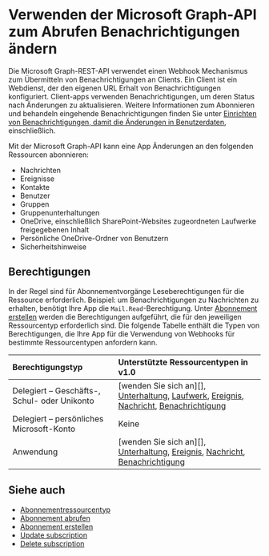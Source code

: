 # <a name="use-the-microsoft-graph-api-to-get-change-notifications"></a>Verwenden der Microsoft Graph-API zum Abrufen Benachrichtigungen ändern

Die Microsoft Graph-REST-API verwendet einen Webhook Mechanismus zum Übermitteln von Benachrichtigungen an Clients. Ein Client ist ein Webdienst, der den eigenen URL Erhalt von Benachrichtigungen konfiguriert. Client-apps verwenden Benachrichtigungen, um deren Status nach Änderungen zu aktualisieren. Weitere Informationen zum Abonnieren und behandeln eingehende Benachrichtigungen finden Sie unter [Einrichten von Benachrichtigungen, damit die Änderungen in Benutzerdaten](../../../concepts/webhooks.md), einschließlich.

Mit der Microsoft Graph-API kann eine App Änderungen an den folgenden Ressourcen abonnieren:

- Nachrichten
- Ereignisse
- Kontakte
- Benutzer
- Gruppen
- Gruppenunterhaltungen
- OneDrive, einschließlich SharePoint-Websites zugeordneten Laufwerke freigegebenen Inhalt
- Persönliche OneDrive-Ordner von Benutzern
- Sicherheitshinweise

## <a name="permissions"></a>Berechtigungen

In der Regel sind für Abonnementvorgänge Leseberechtigungen für die Ressource erforderlich. Beispiel: um Benachrichtigungen zu Nachrichten zu erhalten, benötigt Ihre App die `Mail.Read`-Berechtigung. Unter [Abonnement erstellen](../api/subscription_post_subscriptions.md) werden die Berechtigungen aufgeführt, die für den jeweiligen Ressourcentyp erforderlich sind. Die folgende Tabelle enthält die Typen von Berechtigungen, die Ihre App für die Verwendung von Webhooks für bestimmte Ressourcentypen anfordern kann.

| Berechtigungstyp                        | Unterstützte Ressourcentypen in v1.0                                 |
| :------------------------------------- | :--------------------------------------------------------------- |
| Delegiert – Geschäfts-, Schul- oder Unikonto     | [wenden Sie sich an][], [Unterhaltung][], [Laufwerk][], [Ereignis][], [Nachricht][], [Benachrichtigung][] |
| Delegiert – persönliches Microsoft-Konto | Keine                                                             |
| Anwendung                            | [wenden Sie sich an][], [Unterhaltung][], [Ereignis][], [Nachricht][], [Benachrichtigung][]           |

## <a name="see-also"></a>Siehe auch

- [Abonnementressourcentyp](./subscription.md)
- [Abonnement abrufen](../api/subscription_get.md)
- [Abonnement erstellen](../api/subscription_post_subscriptions.md)
- [Update subscription](../api/subscription_update.md)
- [Delete subscription](../api/subscription_delete.md)

[Kontakt]: ./contact.md
[Unterhaltung]: ./conversation.md
[Laufwerk]: ./drive.md
[Ereignis]: ./event.md
[Nachricht]: ./message.md
[Benachrichtigung]: ./alert.md